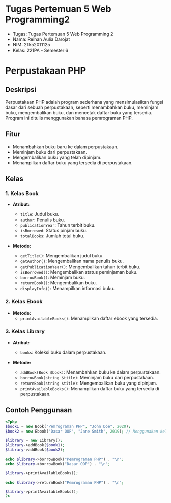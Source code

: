 # Tugas Pertemuan 5 Web Programming2
<ul>
  <li>Tugas: Tugas Pertemuan 5 Web Programming 2</li>
  <li>Nama: Reihan Aulia Darojat</li>
  <li>NIM: 21552011125</li>
  <li>Kelas: 221PA - Semester 6</li>
</ul>

# Perpustakaan PHP

## Deskripsi
Perpustakaan PHP adalah program sederhana yang mensimulasikan fungsi dasar dari sebuah perpustakaan, seperti menambahkan buku, meminjam buku, mengembalikan buku, dan mencetak daftar buku yang tersedia. Program ini ditulis menggunakan bahasa pemrograman PHP.

## Fitur
- Menambahkan buku baru ke dalam perpustakaan.
- Meminjam buku dari perpustakaan.
- Mengembalikan buku yang telah dipinjam.
- Menampilkan daftar buku yang tersedia di perpustakaan.

## Kelas
### 1. Kelas Book
   - **Atribut:**
     - `title`: Judul buku.
     - `author`: Penulis buku.
     - `publicationYear`: Tahun terbit buku.
     - `isBorrowed`: Status pinjam buku.
     - `totalBooks`: Jumlah total buku.

   - **Metode:**
     - `getTitle()`: Mengembalikan judul buku.
     - `getAuthor()`: Mengembalikan nama penulis buku.
     - `getPublicationYear()`: Mengembalikan tahun terbit buku.
     - `isBorrowed()`: Mengembalikan status peminjaman buku.
     - `borrowBook()`: Meminjam buku.
     - `returnBook()`: Mengembalikan buku.
     - `displayInfo()`: Menampilkan informasi buku.

### 2. Kelas Ebook
   - **Metode:**
     - `printAvailableBooks()`: Menampilkan daftar ebook yang tersedia.

### 3. Kelas Library
   - **Atribut:**
     - `books`: Koleksi buku dalam perpustakaan.

   - **Metode:**
     - `addBook(Book $book)`: Menambahkan buku ke dalam perpustakaan.
     - `borrowBook(string $title)`: Meminjam buku dari perpustakaan.
     - `returnBook(string $title)`: Mengembalikan buku yang dipinjam.
     - `printAvailableBooks()`: Menampilkan daftar buku yang tersedia di perpustakaan.

## Contoh Penggunaan
```php
<?php
$book1 = new Book("Pemrograman PHP", "John Doe", 2020);
$book2 = new Ebook("Dasar OOP", "Jane Smith", 2019); // Menggunakan kelas Ebook

$library = new Library();
$library->addBook($book1);
$library->addBook($book2);

echo $library->borrowBook("Pemrograman PHP") . "\n";
echo $library->borrowBook("Dasar OOP") . "\n";

$library->printAvailableBooks();

echo $library->returnBook("Pemrograman PHP") . "\n";

$library->printAvailableBooks();
?>
